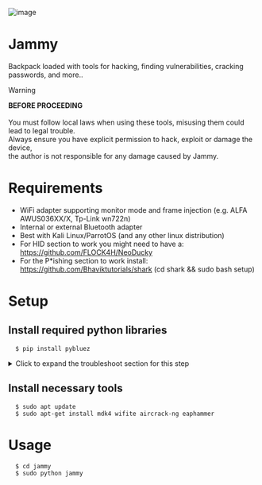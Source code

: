 ![image](https://flockcdn.b-cdn.net/jammy.svg)

# Jammy

Backpack loaded with tools for hacking, finding vulnerabilities, cracking passwords, and more..

> [!WARNING]
> **BEFORE PROCEEDING**<br><br>
> You must follow local laws when using these tools, misusing them could lead to legal trouble.<br>
> Always ensure you have explicit permission to hack, exploit or damage the device,<br>
> the author is not responsible for any damage caused by Jammy.

# Requirements

- WiFi adapter supporting monitor mode and frame injection (e.g. ALFA AWUS036XX/X, Tp-Link wn722n)
- Internal or external Bluetooth adapter
- Best with Kali Linux/ParrotOS (and any other linux distribution)
- For HID section to work you might need to have a: https://github.com/FLOCK4H/NeoDucky
- For the P*ishing section to work install: https://github.com/Bhaviktutorials/shark (cd shark && sudo bash setup)

# Setup

## Install required python libraries
```
  $ pip install pybluez 
```
<details>
<summary>Click to expand the troubleshoot section for this step</summary>

If for any reason pybluez fails to install, please follow the process below:
```
  $ git clone https://github.com/pybluez/pybluez.git
  $ cd pybluez
  $ sudo apt-get install libbluetooth-dev

  $ sudo python setup.py build
  $ sudo python setup.py install
```
If for any reason the above commands fail, then try:
```
  $ sudo python setup.py install_lib
  $ sudo python setup.py install
```
</details>

## Install necessary tools
```
  $ sudo apt update
  $ sudo apt-get install mdk4 wifite aircrack-ng eaphammer
```

# Usage

```
  $ cd jammy
  $ sudo python jammy
```
